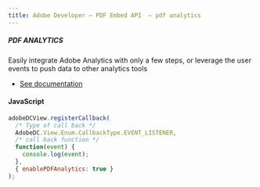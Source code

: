 ```yaml
---
title: Adobe Developer — PDF Embed API  — pdf analytics
---
```




<TextBlock slots="heading, text, buttons"  theme="dark" className='bgBlue code-block-button-padding'/>

##### PDF ANALYTICS


Easily integrate Adobe Analytics with only a few steps, or leverage the user events to push data to other analytics tools


- [See documentation](/document-services/docs/overview/pdf-extract-api/)

<CodeBlock slots="heading, code" repeat="1" languages="JSON, CURL, JSON" />

#### JavaScript


```js
adobeDCView.registerCallback(
  /* Type of call back */
  AdobeDC.View.Enum.CallbackType.EVENT_LISTENER,
  /* call back function */
  function(event) {
    console.log(event);
  },
  { enablePDFAnalytics: true }
);
```


<!-- <TextBlock slots="buttons"  theme="dark" className='bgBlue'/>

- [Get free cretentials](/src/pages/gettingstarted.md) -->